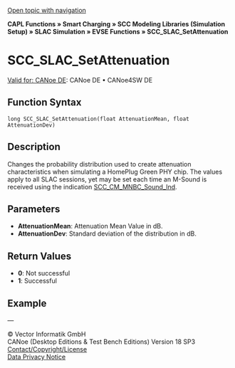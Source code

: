 [Open topic with navigation](../../../../../CANoeDEFamily.htm#Topics/CAPLFunctions/SmartCharging/Functions/CAPLfunctionSCCSLACSetAttenuation.md)

**CAPL Functions » Smart Charging » SCC Modeling Libraries (Simulation Setup) » SLAC Simulation » EVSE Functions » SCC_SLAC_SetAttenuation**

# SCC_SLAC_SetAttenuation

[Valid for: CANoe DE](../../../Shared/FeatureAvailability.md): CANoe DE • CANoe4SW DE

## Function Syntax

```plaintext
long SCC_SLAC_SetAttenuation(float AttenuationMean, float AttenuationDev)
```

## Description

Changes the probability distribution used to create attenuation characteristics when simulating a HomePlug Green PHY chip. The values apply to all SLAC sessions, yet may be set each time an M-Sound is received using the indication [SCC_CM_MNBC_Sound_Ind](../Callbacks/CAPLfunctionSCCCMMNBCSoundInd.md).

## Parameters

- **AttenuationMean**: Attenuation Mean Value in dB.
- **AttenuationDev**: Standard deviation of the distribution in dB.

## Return Values

- **0**: Not successful
- **1**: Successful

## Example

—

© Vector Informatik GmbH  
CANoe (Desktop Editions & Test Bench Editions) Version 18 SP3  
[Contact/Copyright/License](../../../Shared/ContactCopyrightLicense.md)  
[Data Privacy Notice](https://www.vector.com/int/en/company/get-info/privacy-policy/)
